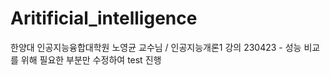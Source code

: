 # Aritificial_intelligence

한양대 인공지능융합대학원 노영균 교수님 / 인공지능개론1 강의
230423 - 성능 비교를 위해 필요한 부분만 수정하여 test 진행
 
